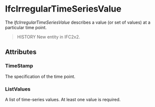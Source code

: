 # IfcIrregularTimeSeriesValue

The _IfcIrregularTimeSeriesValue_ describes a value (or set of values) at a particular time point.

> HISTORY New entity in IFC2x2.

## Attributes

### TimeStamp
The specification of the time point.

### ListValues
A list of time-series values. At least one value is required.
